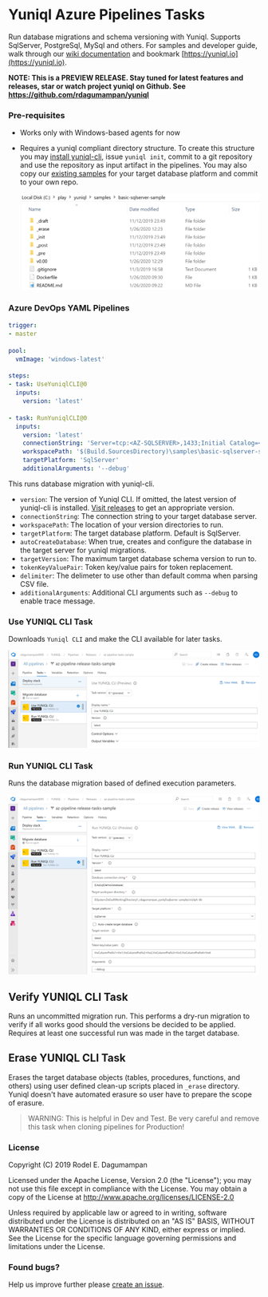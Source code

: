# Yuniql Azure Pipelines Tasks

Run database migrations and schema versioning with Yuniql. Supports SqlServer, PostgreSql, MySql and others. For samples and developer guide, walk through our [wiki documentation](https://github.com/rdagumampan/yuniql/wiki) and bookmark [https://yuniql.io](https://yuniql.io).

**NOTE: This is a PREVIEW RELEASE. Stay tuned for latest features and releases, star or watch project yuniql on Github. See  https://github.com/rdagumampan/yuniql**

### Pre-requisites
* Works only with Windows-based agents for now
* Requires a yuniql compliant directory structure. To create this structure you may [install yuniql-cli](https://github.com/rdagumampan/yuniql/wiki/Install-yuniql), issue `yuniql init`, commit to a git repository and use the repository as input artifact in the pipelines. You may also copy our [existing samples](https://github.com/rdagumampan/yuniql/tree/master/samples) for your target database platform and commit to your own repo.

  ![](images/yuniql-init.png)

### Azure DevOps YAML Pipelines

``` yaml
trigger:
- master

pool:
  vmImage: 'windows-latest'

steps:
- task: UseYuniqlCLI@0
  inputs:
    version: 'latest'

- task: RunYuniqlCLI@0
  inputs:
    version: 'latest'
    connectionString: 'Server=tcp:<AZ-SQLSERVER>,1433;Initial Catalog=<AZ-SQLDB>;User ID=<USERID>;Password=<PASSWORD>;Encrypt=True;TrustServerCertificate=False;Connection Timeout=30;'
    workspacePath: '$(Build.SourcesDirectory)\samples\basic-sqlserver-sample'
    targetPlatform: 'SqlServer'
    additionalArguments: '--debug'
```

This runs database migration with yuniql-cli.
* `version`: The version of Yuniql CLI. If omitted, the latest version of yuniql-cli is installed. [Visit releases](https://github.com/rdagumampan/yuniql/releases) to get an appropriate version. 
* `connectionString`: The connection string to your target database server.
* `workspacePath`: The location of your version directories to run.
* `targetPlatform`: The target database platform. Default is SqlServer.
* `autoCreateDatabase`: When true, creates and configure the database in the target server for yuniql migrations.
* `targetVersion`: The maximum target database schema version to run to.
* `tokenKeyValuePair`: Token key/value pairs for token replacement.
* `delimiter`: The delimeter to use other than default comma when parsing CSV file.
* `additionalArguments`: Additional CLI arguments such as `--debug` to enable trace message.

### Use YUNIQL CLI Task
Downloads `Yuniql CLI` and make the CLI available for later tasks.

  ![](images/yuniql-install.png)

### Run YUNIQL CLI Task
Runs the database migration based of defined execution parameters.

  ![](images/yuniql-run.png)

## Verify YUNIQL CLI Task
Runs an uncommitted migration run. This performs a dry-run migration to verify if all works good should the versions be decided to be applied. Requires at least one successful run was made in the target database.

## Erase YUNIQL CLI Task
Erases the target database objects (tables, procedures, functions, and others) using user defined clean-up scripts placed in `_erase` directory. Yuniql doesn't have automated erasure so user have to prepare the scope of erasure. 

>WARNING: This is helpful in Dev and Test. Be very careful and remove this task when cloning pipelines for Production!

### License
Copyright (C) 2019 Rodel E. Dagumampan

Licensed under the Apache License, Version 2.0 (the "License"); you may not use this file except in compliance with the License. You may obtain a copy of the License at http://www.apache.org/licenses/LICENSE-2.0

Unless required by applicable law or agreed to in writing, software distributed under the License is distributed on an "AS IS" BASIS, WITHOUT WARRANTIES OR CONDITIONS OF ANY KIND, either express or implied. See the License for the specific language governing permissions and limitations under the License.

### Found bugs?

Help us improve further please [create an issue](https://github.com/rdagumampan/yuniql/issues/new).